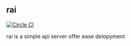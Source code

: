 ## rai
[![Circle CI](https://circleci.com/gh/R1cebank/rai.svg?style=svg&circle-token=70a0993355195d46fefcb8c2bc907e433f91d312)](https://circleci.com/gh/R1cebank/rai)

rai is a simple api server offer ease delopyment
